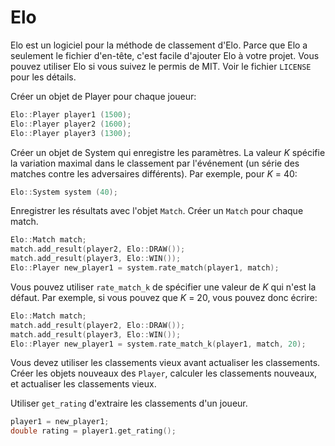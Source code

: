 # Elo
Elo est un logiciel pour la méthode de classement d'Elo. Parce que Elo a seulement le fichier d'en-tête, c'est facile d'ajouter Elo à votre projet. Vous pouvez utiliser Elo si vous suivez le permis de MIT. Voir le fichier `LICENSE` pour les détails.

Créer un objet de Player pour chaque joueur:

```C++
Elo::Player player1 (1500);
Elo::Player player2 (1600);
Elo::Player player3 (1300);
```

Créer un objet de System qui enregistre les paramètres. La valeur *K* spécifie la variation maximal dans le classement par l'événement (un série des matches contre les adversaires différents). Par exemple, pour *K* = 40:

```C++
Elo::System system (40);
```

Enregistrer les résultats avec l'objet `Match`. Créer un `Match` pour chaque match.
```C++
Elo::Match match;
match.add_result(player2, Elo::DRAW());
match.add_result(player3, Elo::WIN());
Elo::Player new_player1 = system.rate_match(player1, match);
```

Vous pouvez utiliser `rate_match_k` de spécifier une valeur de *K* qui n'est la défaut. Par exemple, si vous pouvez que *K* = 20, vous pouvez donc écrire:
```C++
Elo::Match match;
match.add_result(player2, Elo::DRAW());
match.add_result(player3, Elo::WIN());
Elo::Player new_player1 = system.rate_match_k(player1, match, 20);
```

Vous devez utiliser les classements vieux avant actualiser les classements. Créer les objets nouveaux des `Player`, calculer les classements nouveaux, et actualiser les classements vieux.

Utiliser `get_rating` d'extraire les classements d'un joueur.
```C++
player1 = new_player1;
double rating = player1.get_rating();
```
